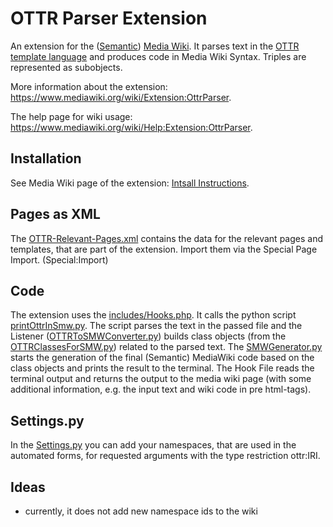 # OTTR Parser Extension

An extension for the ([Semantic](https://www.semantic-mediawiki.org/wiki/Semantic_MediaWiki)) [Media Wiki](https://www.mediawiki.org/wiki/MediaWiki). It parses text in the [OTTR template language](https://ottr.xyz/) and produces code in Media Wiki Syntax. Triples are represented as subobjects.

More information about the extension: https://www.mediawiki.org/wiki/Extension:OttrParser.

The help page for wiki usage: https://www.mediawiki.org/wiki/Help:Extension:OttrParser.

## Installation
See Media Wiki page of the extension: [Intsall Instructions](https://www.mediawiki.org/wiki/Extension:OttrParser#Installation).

## Pages as XML
The [OTTR-Relevant-Pages.xml](OTTR-Relevant-Pages.xml) contains the data for the relevant pages and templates, that are part of the extension. Import them via the Special Page Import. (Special:Import)

## Code
The extension uses the [includes/Hooks.php](includes/Hooks.php). It calls the python script [printOttrInSmw.py](includes/OttrToSmwPython/printOttrInSmw.py). 
The script parses the text in the passed file and the Listener ([OTTRToSMWConverter.py](includes/OttrToSmwPython/OTTRToSMWConverter.py)) builds class objects (from the [OTTRClassesForSMW.py](includes/OttrToSmwPython/OTTRClassesForSMW.py)) related to the parsed text. 
The [SMWGenerator.py](includes/OttrToSmwPython/SMWGenerator.py) starts the generation of the final (Semantic) MediaWiki code based on the class objects and prints the result to the terminal. 
The Hook File reads the terminal output and returns the output to the media wiki page (with some additional information, e.g. the input text and wiki code in pre html-tags).

## Settings.py
In the [Settings.py](Settings.py) you can add your namespaces, that are used in the automated forms, for requested arguments with the type restriction ottr:IRI.

## Ideas
* currently, it does not add new namespace ids to the wiki
